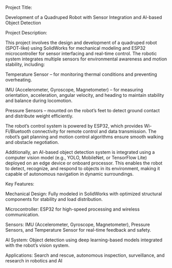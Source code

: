 Project Title:

Development of a Quadruped Robot with Sensor Integration and AI-based Object Detection

Project Description:

This project involves the design and development of a quadruped robot (SPOT-like) using SolidWorks for mechanical modeling and ESP32 microcontroller for sensor interfacing and real-time control. The robotic system integrates multiple sensors for environmental awareness and motion stability, including:

Temperature Sensor – for monitoring thermal conditions and preventing overheating.

IMU (Accelerometer, Gyroscope, Magnetometer) – for measuring orientation, acceleration, angular velocity, and heading to maintain stability and balance during locomotion.

Pressure Sensors – mounted on the robot’s feet to detect ground contact and distribute weight efficiently.

The robot’s control system is powered by ESP32, which provides Wi-Fi/Bluetooth connectivity for remote control and data transmission. The robot’s gait planning and motion control algorithms ensure smooth walking and obstacle negotiation.

Additionally, an AI-based object detection system is integrated using a computer vision model (e.g., YOLO, MobileNet, or TensorFlow Lite) deployed on an edge device or onboard processor. This enables the robot to detect, recognize, and respond to objects in its environment, making it capable of autonomous navigation in dynamic surroundings.

Key Features:

Mechanical Design: Fully modeled in SolidWorks with optimized structural components for stability and load distribution.

Microcontroller: ESP32 for high-speed processing and wireless communication.

Sensors: IMU (Accelerometer, Gyroscope, Magnetometer), Pressure Sensors, and Temperature Sensor for real-time feedback and safety.

AI System: Object detection using deep learning-based models integrated with the robot’s vision system.

Applications: Search and rescue, autonomous inspection, surveillance, and research in robotics and AI
